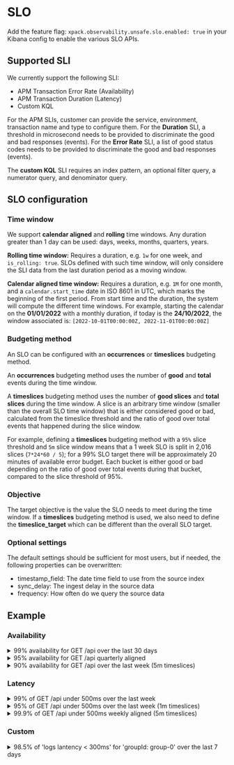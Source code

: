 # SLO 

Add the feature flag: `xpack.observability.unsafe.slo.enabled: true` in your Kibana config to enable the various SLO APIs.

## Supported SLI

We currently support the following SLI:
- APM Transaction Error Rate (Availability)
- APM Transaction Duration (Latency)
- Custom KQL

For the APM SLIs, customer can provide the service, environment, transaction name and type to configure them. For the **Duration** SLI, a threshold in microsecond needs to be provided to discriminate the good and bad responses (events). For the **Error Rate** SLI, a list of good status codes needs to be provided to discriminate the good and bad responses (events).

The **custom KQL** SLI requires an index pattern, an optional filter query, a numerator query, and denominator query.

## SLO configuration

### Time window

We support **calendar aligned** and **rolling** time windows. Any duration greater than 1 day can be used: days, weeks, months, quarters, years.

**Rolling time window:** Requires a duration, e.g. `1w` for one week, and `is_rolling: true`. SLOs defined with such time window, will only considere the SLI data from the last duration period as a moving window.

**Calendar aligned time window:** Requires a duration, e.g. `1M` for one month, and a `calendar.start_time` date in ISO 8601 in UTC, which marks the beginning of the first period. From start time and the duration, the system will compute the different time windows. For example, starting the calendar on the **01/01/2022** with a monthly duration, if today is the **24/10/2022**, the window associated is: `[2022-10-01T00:00:00Z, 2022-11-01T00:00:00Z]`

### Budgeting method

An SLO can be configured with an **occurrences** or **timeslices** budgeting method. 

An **occurrences** budgeting method uses the number of **good** and **total** events during the time window.

A **timeslices** budgeting method uses the number of **good slices** and **total slices** during the time window. A slice is an arbitrary time window (smaller than the overall SLO time window) that is either considered good or bad, calculated from the timeslice threshold and the ratio of good over total events that happened during the slice window.

For example, defining a **timeslices** budgeting method with a `95%` slice threshold and `5m` slice window means that a 1 week SLO is split in 2,016 slices (`7*24*60 / 5`); for a 99% SLO target there will be approximately 20 minutes of available error budget. Each bucket is either good or bad depending on the ratio of good over total events during that bucket, compared to the slice threshold of 95%.

###  Objective

The target objective is the value the SLO needs to meet during the time window.
If a **timeslices** budgeting method is used, we also need to define the **timeslice_target** which can be different than the overall SLO target.

### Optional settings

The default settings should be sufficient for most users, but if needed, the following properties can be overwritten:
- timestamp_field: The date time field to use from the source index
- sync_delay: The ingest delay in the source data
- frequency: How often do we query the source data

## Example

### Availability

<details>
<summary>99% availability for GET /api over the last 30 days</summary>

```
curl --request POST \
  --url http://localhost:5601/cyp/api/observability/slos \
  --header 'Authorization: Basic ZWxhc3RpYzpjaGFuZ2VtZQ==' \
  --header 'Content-Type: application/json' \
  --header 'kbn-xsrf: oui' \
  --data '{
	"name": "My SLO Name",
	"description": "My SLO Description",
	"indicator": {
		"type": "sli.apm.transaction_error_rate",
		"params": {
			"environment": "production",
			"service": "o11y-app",
			"transaction_type": "request",
			"transaction_name": "GET /api",
			"good_status_codes": ["2xx", "3xx", "4xx"]
		}
	},
	"time_window": {
		"duration": "30d",
		"is_rolling": true
	},
	"budgeting_method": "occurrences",
	"objective": {
		"target": 0.99
	}
}'
```
</details>

<details>
<summary>95% availability for GET /api quarterly aligned</summary>

```
curl --request POST \
  --url http://localhost:5601/cyp/api/observability/slos \
  --header 'Authorization: Basic ZWxhc3RpYzpjaGFuZ2VtZQ==' \
  --header 'Content-Type: application/json' \
  --header 'kbn-xsrf: oui' \
  --data '{
	"name": "My SLO Name",
	"description": "My SLO Description",
	"indicator": {
		"type": "sli.apm.transaction_error_rate",
		"params": {
			"environment": "production",
			"service": "o11y-app",
			"transaction_type": "request",
			"transaction_name": "GET /api",
			"good_status_codes": ["2xx", "3xx", "4xx"]
		}
	},
	"time_window": {
		"duration": "1q",
		"calendar": {
            "start_time": "2022-06-01T00:00:00.000Z"
        }
	},
	"budgeting_method": "occurrences",
	"objective": {
		"target": 0.95
	}
}'
```
</details>

<details>
<summary>90% availability for GET /api over the last week (5m timeslices)</summary>

```
curl --request POST \
  --url http://localhost:5601/cyp/api/observability/slos \
  --header 'Authorization: Basic ZWxhc3RpYzpjaGFuZ2VtZQ==' \
  --header 'Content-Type: application/json' \
  --header 'kbn-xsrf: oui' \
  --data '{
	"name": "My SLO Name",
	"description": "My SLO Description",
	"indicator": {
		"type": "sli.apm.transaction_error_rate",
		"params": {
            "environment": "production",
			"service": "o11y-app",
			"transaction_type": "request",
			"transaction_name": "GET /api",
			"good_status_codes": ["2xx", "3xx", "4xx"]
		}
	},
	"time_window": {
		"duration": "1w",
		"is_rolling": true
	},
	"budgeting_method": "timeslices",
	"objective": {
		"target": 0.90,
		"timeslice_target": 0.86,
		"timeslice_window": "5m"
	}
}'
```
</details>

### Latency

<details>
<summary>99% of GET /api under 500ms over the last week</summary>

```
curl --request POST \
  --url http://localhost:5601/cyp/api/observability/slos \
  --header 'Authorization: Basic ZWxhc3RpYzpjaGFuZ2VtZQ==' \
  --header 'Content-Type: application/json' \
  --header 'kbn-xsrf: oui' \
  --data '{
	"name": "My SLO Name",
	"description": "My SLO Description",
	"indicator": {
		"type": "sli.apm.transaction_duration",
		"params": {
			"environment": "production",
			"service": "o11y-app",
			"transaction_type": "request",
			"transaction_name": "GET /api",
			"threshold.us": 500000
		}
	},
	"time_window": {
		"duration": "7d",
		"is_rolling": true
	},
	"budgeting_method": "occurrences",
	"objective": {
		"target": 0.99
	}
}'
```
</details>

<details>
<summary>95% of GET /api under 500ms over the last week (1m timeslices)</summary>

```
curl --request POST \
  --url http://localhost:5601/cyp/api/observability/slos \
  --header 'Authorization: Basic ZWxhc3RpYzpjaGFuZ2VtZQ==' \
  --header 'Content-Type: application/json' \
  --header 'kbn-xsrf: oui' \
  --data '{
	"name": "My SLO Name",
	"description": "My SLO Description",
	"indicator": {
		"type": "sli.apm.transaction_duration",
		"params": {
			"environment": "production",
			"service": "o11y-app",
			"transaction_type": "request",
			"transaction_name": "GET /api",
			"threshold.us": 500000
		}
	},
	"time_window": {
		"duration": "7d",
		"is_rolling": true
	},
	"budgeting_method": "timeslices",
	"objective": {
		"target": 0.95,
		"timeslice_target": 0.90,
		"timeslice_window": "1m"
	}
}'
```
</details>


<details>
<summary>99.9% of GET /api under 500ms weekly aligned (5m timeslices)</summary>

```
curl --request POST \
  --url http://localhost:5601/cyp/api/observability/slos \
  --header 'Authorization: Basic ZWxhc3RpYzpjaGFuZ2VtZQ==' \
  --header 'Content-Type: application/json' \
  --header 'kbn-xsrf: oui' \
  --data '{
	"name": "My SLO Name",
	"description": "My SLO Description",
	"indicator": {
		"type": "sli.apm.transaction_duration",
		"params": {
			"environment": "production",
			"service": "o11y-app",
			"transaction_type": "request",
			"transaction_name": "GET /api",
			"threshold.us": 500000
		}
	},
	"time_window": {
		"duration": "7d",
		"calendar": { 
			"start_time": "2022-01-01T00:00:00.000Z"
		}
	},
	"budgeting_method": "timeslices",
	"objective": {
		"target": 0.999,
		"timeslice_target": 0.95,
		"timeslice_window": "5m"
	}
}'
```
</details>


### Custom


<details>
<summary>98.5% of 'logs lantency < 300ms' for 'groupId: group-0' over the last 7 days</summary>

```
curl --request POST \
  --url http://localhost:5601/cyp/api/observability/slos \
  --header 'Authorization: Basic ZWxhc3RpYzpjaGFuZ2VtZQ==' \
  --header 'Content-Type: application/json' \
  --header 'kbn-xsrf: oui' \
  --data '{
	"name": "My SLO Name",
	"description": "My SLO Description",
	"indicator": {
		"type": "sli.kql.custom",
		"params": {
			"index": "high-cardinality-data-fake_logs*",
			"numerator": "latency < 300",
			"denominator": "",
			"query_filter": "labels.groupId: group-0"
		}
	},
	"time_window": {
		"duration": "7d",
		"is_rolling": true
	},
	"budgeting_method": "occurrences",
	"objective": {
		"target": 0.985
	}
}'
```
</details>